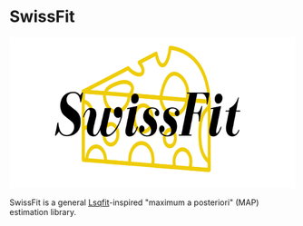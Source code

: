 # SwissFit

<p align="center">
  <img width="683" height="266" src="https://github.com/ctpeterson/SwissFit/blob/main/SwissFit_logo.png">
</p>

SwissFit is a general [Lsqfit](https://github.com/gplepage/lsqfit)-inspired "maximum a posteriori" (MAP) estimation library. 
